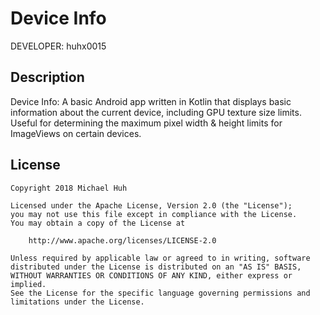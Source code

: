 Device Info
===========

DEVELOPER: huhx0015

## Description

Device Info: A basic Android app written in Kotlin that displays basic information about the current device, including GPU texture size limits. Useful for determining the maximum pixel width & height limits for ImageViews on certain devices.

## License

    Copyright 2018 Michael Huh

    Licensed under the Apache License, Version 2.0 (the "License");
    you may not use this file except in compliance with the License.
    You may obtain a copy of the License at

        http://www.apache.org/licenses/LICENSE-2.0

    Unless required by applicable law or agreed to in writing, software
    distributed under the License is distributed on an "AS IS" BASIS,
    WITHOUT WARRANTIES OR CONDITIONS OF ANY KIND, either express or implied.
    See the License for the specific language governing permissions and
    limitations under the License.